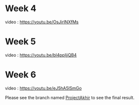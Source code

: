 # Week 4 
video : <https://youtu.be/OsJirlNXfMs>
# Week 5
video : <https://youtu.be/bl4ppIjiQB4>
# Week 6
video : <https://youtu.be/eJ5hA5lSmGo>

Please see the branch named [ProjectAkhir](https://github.com/febrian-andi/FebrianAndi-Pac-man-like/tree/ProjectAkhir) to see the final result.
